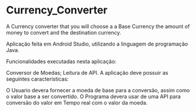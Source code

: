 # Currency_Converter
A Currency converter that you will choose a a Base Currency the amount of money to convert and the destination currency.

Aplicação feita em Android Studio, utilizando a linguagem de programação Java.

Funcionalidades executadas nesta aplicação:

Conversor de Moedas;
Leitura de API.
A aplicação deve possuir as seguintes caracteristicas:

O Usuario devera fornecer a moeda de base para a conversão, assim como o valor base a ser convertido.
O Programa devera usar de uma API para conversão do valor em Tempo real com o valor da moeda.
